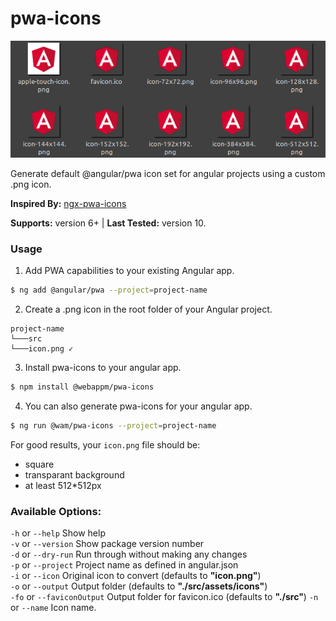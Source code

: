 # pwa-icons

![PWA icons](./pwa-icons.png)

Generate default @angular/pwa icon set for angular projects using a custom .png icon.

**Inspired By:** [ngx-pwa-icons](https://github.com/pverhaert/ngx-pwa-icons)

**Supports:** version 6+ | **Last Tested:** version 10.   

### Usage

1. Add PWA capabilities to your existing Angular app.

```bash
$ ng add @angular/pwa --project=project-name
```  

2. Create a .png icon in the root folder of your Angular project.

```
project-name 
└───src   
└───icon.png ✓
```

3. Install pwa-icons to your angular app.

```bash
$ npm install @webappm/pwa-icons
```  

4. You can also generate pwa-icons for your angular app.

```bash
$ ng run @wam/pwa-icons --project=project-name
```  

For good results, your `icon.png` file should be:

- square
- transparant background
- at least 512*512px

### Available Options:

`-h` or `--help` Show help   
`-v` or `--version` Show package version number   
`-d` or `--dry-run` Run through without making any changes  
`-p` or `--project` Project name as defined in angular.json  
`-i` or `--icon` Original icon to convert (defaults to **"icon.png"**)   
`-o` or `--output` Output folder  (defaults to **"./src/assets/icons"**)   
`-fo` or `--faviconOutput` Output folder for favicon.ico  (defaults to **"./src"**) 
`-n` or `--name` Icon name.   
